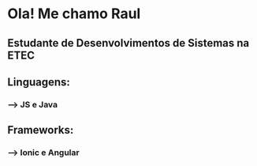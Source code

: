 # Ola! Me chamo Raul

## Estudante de Desenvolvimentos de Sistemas na ETEC

## Linguagens:

### --> JS e Java 

## Frameworks:

### --> Ionic e Angular
